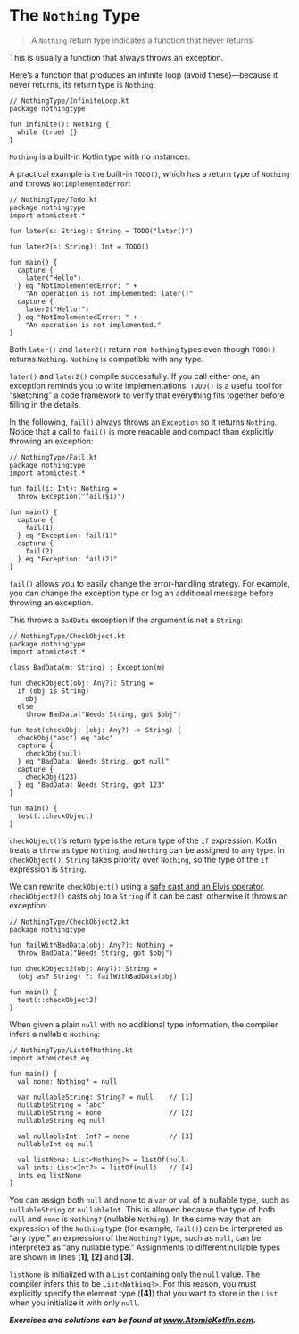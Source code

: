 # The `Nothing` Type

> A `Nothing` return type indicates a function that never returns

This is usually a function that always throws an exception.

Here’s a function that produces an infinite loop (avoid these)—because it never returns, its return type is `Nothing`:

```
// NothingType/InfiniteLoop.kt
package nothingtype

fun infinite(): Nothing {
  while (true) {}
}
```

`Nothing` is a built-in Kotlin type with no instances.

A practical example is the built-in `TODO()`, which has a return type of `Nothing` and throws `NotImplementedError`:

```
// NothingType/Todo.kt
package nothingtype
import atomictest.*

fun later(s: String): String = TODO("later()")

fun later2(s: String): Int = TODO()

fun main() {
  capture {
    later("Hello")
  } eq "NotImplementedError: " +
    "An operation is not implemented: later()"
  capture {
    later2("Hello!")
  } eq "NotImplementedError: " +
    "An operation is not implemented."
}
```

Both `later()` and `later2()` return non-`Nothing` types even though `TODO()` returns `Nothing`. `Nothing` is compatible with any type.

`later()` and `later2()` compile successfully. If you call either one, an exception reminds you to write implementations. `TODO()` is a useful tool for “sketching” a code framework to verify that everything fits together before filling in the details.

In the following, `fail()` always throws an `Exception` so it returns `Nothing`. Notice that a call to `fail()` is more readable and compact than explicitly throwing an exception:

```
// NothingType/Fail.kt
package nothingtype
import atomictest.*

fun fail(i: Int): Nothing =
  throw Exception("fail($i)")

fun main() {
  capture {
    fail(1)
  } eq "Exception: fail(1)"
  capture {
    fail(2)
  } eq "Exception: fail(2)"
}
```

`fail()` allows you to easily change the error-handling strategy. For example, you can change the exception type or log an additional message before throwing an exception.

This throws a `BadData` exception if the argument is not a `String`:

```
// NothingType/CheckObject.kt
package nothingtype
import atomictest.*

class BadData(m: String) : Exception(m)

fun checkObject(obj: Any?): String =
  if (obj is String)
    obj
  else
    throw BadData("Needs String, got $obj")

fun test(checkObj: (obj: Any?) -> String) {
  checkObj("abc") eq "abc"
  capture {
    checkObj(null)
  } eq "BadData: Needs String, got null"
  capture {
    checkObj(123)
  } eq "BadData: Needs String, got 123"
}

fun main() {
  test(::checkObject)
}
```

`checkObject()`’s return type is the return type of the `if` expression. Kotlin treats a `throw` as type `Nothing`, and `Nothing` can be assigned to any type. In `checkObject()`, `String` takes priority over `Nothing`, so the type of the `if` expression is `String`.

We can rewrite `checkObject()` using a [safe cast and an Elvis operator](javascript:void(0)). `checkObject2()` casts `obj` to a `String` if it can be cast, otherwise it throws an exception:

```
// NothingType/CheckObject2.kt
package nothingtype

fun failWithBadData(obj: Any?): Nothing =
  throw BadData("Needs String, got $obj")

fun checkObject2(obj: Any?): String =
  (obj as? String) ?: failWithBadData(obj)

fun main() {
  test(::checkObject2)
}
```

When given a plain `null` with no additional type information, the compiler infers a nullable `Nothing`:

```
// NothingType/ListOfNothing.kt
import atomictest.eq

fun main() {
  val none: Nothing? = null

  var nullableString: String? = null    // [1]
  nullableString = "abc"
  nullableString = none                 // [2]
  nullableString eq null

  val nullableInt: Int? = none          // [3]
  nullableInt eq null

  val listNone: List<Nothing?> = listOf(null)
  val ints: List<Int?> = listOf(null)   // [4]
  ints eq listNone
}
```

You can assign both `null` and `none` to a `var` or `val` of a nullable type, such as `nullableString` or `nullableInt`. This is allowed because the type of both `null` and `none` is `Nothing?` (nullable `Nothing`). In the same way that an expression of the `Nothing` type (for example, `fail()`) can be interpreted as “any type,” an expression of the `Nothing?` type, such as `null`, can be interpreted as “any nullable type.” Assignments to different nullable types are shown in lines **[1]**, **[2]** and **[3]**.

`listNone` is initialized with a `List` containing only the `null` value. The compiler infers this to be `List<Nothing?>`. For this reason, you must explicitly specify the element type (**[4]**) that you want to store in the `List` when you initialize it with only `null`.

***Exercises and solutions can be found at www.AtomicKotlin.com.***